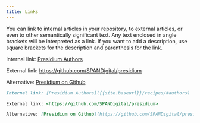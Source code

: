 ```yaml
---
title: Links
---
```


You can link to internal articles in your repository, to external articles, or even to other semantically significant text.
Any text enclosed in angle brackets will be interpreted as a link. If you want to add a description, use square brackets for the description and parenthesis for the link.


Internal link: [Presidium Authors]({{site.baseurl}}/recipes/#authors)

External link: <https://github.com/SPANDigital/presidium>

Alternative: [Presidium on Github](https://github.com/SPANDigital/presidium)


```md
Internal link: [Presidium Authors]({{site.baseurl}}/recipes/#authors)

External link: <https://github.com/SPANDigital/presidium>

Alternative: [Presidium on Github](https://github.com/SPANDigital/presidium)
```